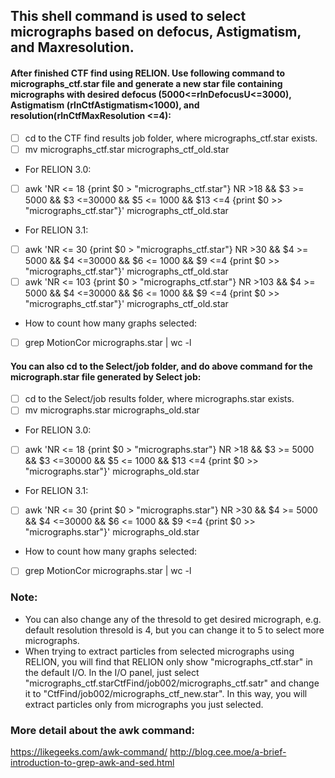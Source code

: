 ## This shell command is used to select micrographs based on defocus, Astigmatism, and Maxresolution. 

#### After finished CTF find using RELION. Use following command to micrographs_ctf.star file and generate a new star file containing micrographs with desired defocus (5000<=rlnDefocusU<=3000), Astigmatism (rlnCtfAstigmatism<1000), and resolution(rlnCtfMaxResolution <=4):


- [ ] cd to the CTF find results job folder, where micrographs_ctf.star exists.
- [ ] mv micrographs_ctf.star micrographs_ctf_old.star
- For RELION 3.0:
- [ ] awk 'NR <= 18 {print $0 > "micrographs_ctf.star"} NR >18 && $3 >= 5000 && $3 <=30000 && $5 <= 1000 && $13 <=4 {print $0 >> "micrographs_ctf.star"}' micrographs_ctf_old.star
- For RELION 3.1: 
- [ ] awk 'NR <= 30 {print $0 > "micrographs_ctf.star"} NR >30 && $4 >= 5000 && $4 <=30000 && $6 <= 1000 && $9 <=4 {print $0 >> "micrographs_ctf.star"}' micrographs_ctf_old.star
- [ ] awk 'NR <= 103 {print $0 > "micrographs_ctf.star"} NR >103 && $4 >= 5000 && $4 <=30000 && $6 <= 1000 && $9 <=4 {print $0 >> "micrographs_ctf.star"}' micrographs_ctf_old.star
- How to count how many graphs selected: 
- [ ] grep MotionCor micrographs.star | wc -l

#### You can also cd to the Select/job folder, and do above command for the micrograph.star file generated by Select job:

- [ ] cd to the Select/job results folder, where micrographs.star exists.
- [ ] mv micrographs.star micrographs_old.star
- For RELION 3.0:
- [ ] awk 'NR <= 18 {print $0 > "micrographs.star"} NR >18 && $3 >= 5000 && $3 <=30000 && $5 <= 1000 && $13 <=4 {print $0 >> "micrographs.star"}' micrographs_old.star
- For RELION 3.1: 
- [ ] awk 'NR <= 30 {print $0 > "micrographs.star"} NR >30 && $4 >= 5000 && $4 <=30000 && $6 <= 1000 && $9 <=4 {print $0 >> "micrographs.star"}' micrographs_old.star
- How to count how many graphs selected: 
- [ ] grep MotionCor micrographs.star | wc -l

### Note: 
- You can also change any of the thresold to get desired micrograph, e.g. default resolution thresold is 4, but you can change it to 5 to select more micrographs.
- When trying to extract particles from selected micrographs using RELION, you will find that RELION only show "micrographs_ctf.star" in the default I/O. In the I/O panel, just select "micrographs_ctf.starCtfFind/job002/micrographs_ctf.satr" and change it to "CtfFind/job002/micrographs_ctf_new.star". In this way, you will extract particles only from micrographs you just selected. 


### More detail about the awk command:
https://likegeeks.com/awk-command/
http://blog.cee.moe/a-brief-introduction-to-grep-awk-and-sed.html
